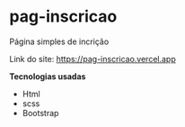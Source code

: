 # pag-inscricao
 Página simples de incrição
 
Link do site: https://pag-inscricao.vercel.app

**Tecnologias usadas**

- Html
- scss
- Bootstrap
